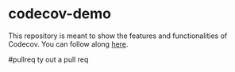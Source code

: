 # codecov-demo
This repository is meant to show the features and functionalities of Codecov. You can follow along [here](https://docs.codecov.com/docs/codecov-tutorial).

#pullreq
ty out a pull req
